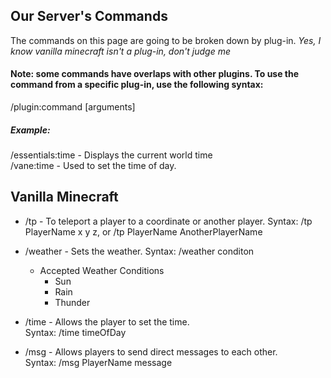 
## Our Server's Commands
The commands on this page are going to be broken down by plug-in. *Yes, I know vanilla minecraft isn't a plug-in, don't judge me*  

#### Note: some commands have overlaps with other plugins. To use the command from a specific plug-in, use the following syntax:  
/plugin:command [arguments]
##### Example:
/essentials:time - Displays the current world time  
/vane:time - Used to set the time of day.

## Vanilla Minecraft
- /tp - To teleport a player to a coordinate or another player. Syntax: /tp PlayerName x y z, or /tp PlayerName AnotherPlayerName  
- /weather - Sets the weather. Syntax: /weather conditon
    - Accepted Weather Conditions
        - Sun
        - Rain
        - Thunder

- /time - Allows the player to set the time.  
Syntax: /time timeOfDay  
- /msg - Allows players to send direct messages to each other.  
Syntax: /msg PlayerName message  
